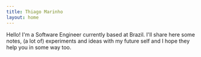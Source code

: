 ```yaml
---
title: Thiago Marinho
layout: home
---
```

 
Hello! I'm a Software Engineer currently based at Brazil. I'll share here some notes, (a lot of) experiments and ideas with my future self and I hope they help you in some way too.
